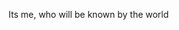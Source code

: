 Its me, who will be known by the world
<!---
ahyarmubarok193/ahyarmubarok193 is a ✨ special ✨ repository because its `README.md` (this file) appears on your GitHub profile.
You can click the Preview link to take a look at your changes.
--->
